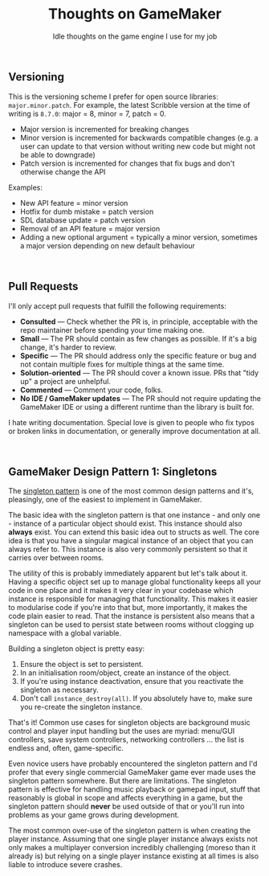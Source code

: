 <h1 align="center">Thoughts on GameMaker</h1>

<p align="center">Idle thoughts on the game engine I use for my job</p>

&nbsp;

## Versioning

This is the versioning scheme I prefer for open source libraries: `major.minor.patch`. For example, the latest Scribble version at the time of writing is `8.7.0`: major = 8, minor = 7, patch = 0.

- Major version is incremented for breaking changes
- Minor version is incremented for backwards compatible changes (e.g. a user can update to that version without writing new code but might not be able to downgrade)
- Patch version is incremented for changes that fix bugs and don't otherwise change the API

Examples:

- New API feature = minor version
- Hotfix for dumb mistake = patch version
- SDL database update = patch version
- Removal of an API feature = major version
- Adding a new optional argument = typically a minor version, sometimes a major version depending on new default behaviour

&nbsp;

## Pull Requests

I'll only accept pull requests that fulfill the following requirements:

- **Consulted** — Check whether the PR is, in principle, acceptable with the repo maintainer before spending your time making one.
- **Small** — The PR should contain as few changes as possible. If it's a big change, it's harder to review.
- **Specific** — The PR should address only the specific feature or bug and not contain multiple fixes for multiple things at the same time.
- **Solution-oriented** — The PR should cover a known issue. PRs that "tidy up" a project are unhelpful.
- **Commented** — Comment your code, folks.
- **No IDE / GameMaker updates** — The PR should not require updating the GameMaker IDE or using a different runtime than the library is built for.

I hate writing documentation. Special love is given to people who fix typos or broken links in documentation, or generally improve documentation at all.

&nbsp;

## GameMaker Design Pattern 1: Singletons

The [singleton pattern](https://en.wikipedia.org/wiki/Singleton_pattern) is one of the most common design patterns and it's, pleasingly, one of the easiest to implement in GameMaker.

The basic idea with the singleton pattern is that one instance - and only one - instance of a particular object should exist. This instance should also **always** exist. You can extend this basic idea out to structs as well. The core idea is that you have a singular magical instance of an object that you can always refer to. This instance is also very commonly persistent so that it carries over between rooms.

The utility of this is probably immediately apparent but let's talk about it. Having a specific object set up to manage global functionality keeps all your code in one place and it makes it very clear in your codebase which instance is responsible for managing that functionality. This makes it easier to modularise code if you're into that but, more importantly, it makes the code plain easier to read. That the instance is persistent also means that a singleton can be used to persist state between rooms without clogging up namespace with a global variable.

Building a singleton object is pretty easy:

1. Ensure the object is set to persistent.
2. In an initialisation room/object, create an instance of the object.
3. If you're using instance deactivation, ensure that you reactivate the singleton as necessary.
4. Don't call `instance_destroy(all)`. If you absolutely have to, make sure you re-create the singleton instance.

That's it! Common use cases for singleton objects are background music control and player input handling but the uses are myriad: menu/GUI controllers, save system controllers, networking controllers ... the list is endless and, often, game-specific.

Even novice users have probably encountered the singleton pattern and I'd profer that every single commercial GameMaker game ever made uses the singleton pattern somewhere. But there are limitations. The singleton pattern is effective for handling music playback or gamepad input, stuff that reasonably is global in scope and affects everything in a game, but the singleton pattern should **never** be used outside of that or you'll run into problems as your game grows during development.

The most common over-use of the singleton pattern is when creating the player instance. Assuming that one single player instance always exists not only makes a multiplayer conversion incredibly challenging (moreso than it already is) but relying on a single player instance existing at all times is also liable to introduce severe crashes.

